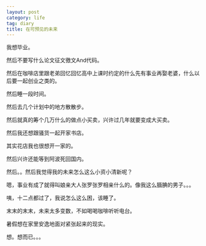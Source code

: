 ```yaml
---
layout: post
category: life
tag: diary
title: 在可预见的未来
---
```




我想毕业。

然后不要写什么论文征文徼文And代码。

然后在咖啡店里跟老弟回忆回忆高中上课时约定的什么先有事业再娶老婆，什么以后要一起创业之类的。

然后睡一段时间。

然后去几个计划中的地方散散步。

然后就真的筹个几万什么的做点小买卖，兴许过几年就要变成大买卖。

然后我还想跟骚货一起开家书店。

其实花店我也很想开一家的。

然后兴许还能等到阿波死回国内。

然后。。然后我觉得我的未来怎么这么小资小清新呢？

嗯，事业有成了就得叫娘亲大人张罗张罗相亲什么的。像我这么腼腆的男子。。。

咦，十二点都过了，我说怎么这么困，该睡了。

末末的末末，未来太多变数，不如喝喝咖啡听听电台。

暑假想在家里安逸地面对紧张起来的现实。

想。想而已。。。
